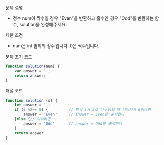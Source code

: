 문제 설명

- 정수 num이 짝수일 경우 "Even"을 반환하고 홀수인 경우 "Odd"를 반환하는 함수, solution을 완성해주세요.

제한 조건

- num은 int 범위의 정수입니다. 0은 짝수입니다.

문제 초기 코드

```jsx
function solution(num) {
    var answer = '';
    return answer;
}
```

해설 코드

```jsx
function solution (s) {
    let answer = '';
    if (s %2== 0) {         // 만약 s가 2로 나누었을 때 나머지가 0이라면
        answer = 'Even'     // answer = Even를 출력한다
    }else {// 아니라면
        answer = 'Odd'      // answer = Odd를 출력한다
    }
    return answer
}
```
